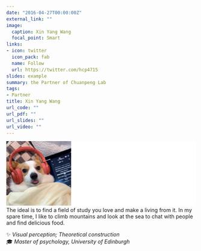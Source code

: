 ```yaml
---
date: "2016-04-27T00:00:00Z"
external_link: ""
image:
  caption: Xin Yang Wang
  focal_point: Smart
links:
- icon: twitter
  icon_pack: fab
  name: Follow
  url: https://twitter.com/hcp4715
slides: example
summary: the Partner of Chuanpeng Lab
tags:
- Partner
title: Xin Yang Wang
url_code: ""
url_pdf: ""
url_slides: ""
url_video: ""
---
```

![](images/wxy1.png)
The ideal is to find a field of study you love and make a living from it. In my spare time, I like to climb mountains and look at the sea to chat with people and find delicious food.

✨ _Visual perception; Theoretical construction_  
🎓 _Master of psychology, University of Edinburgh_  

